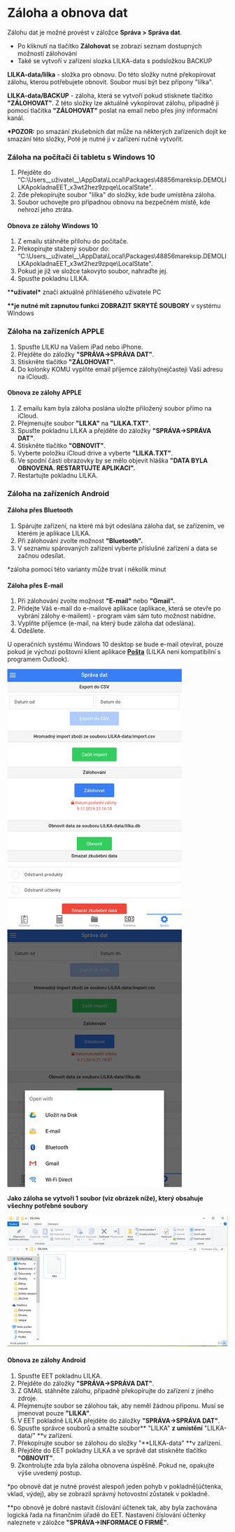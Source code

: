 # Záloha a obnova dat

Zálohu dat je možné provést v záložce **Správa &gt; Správa dat**.

* Po kliknutí na tlačítko **Zálohovat** se zobrazí seznam dostupných možností zálohování
* Také se vytvoří v zařízení slozka LILKA-data s podsložkou BACKUP

**LILKA-data/lilka** - složka pro obnovu. Do této složky nutné překopírovat zálohu, kterou potřebujete obnovit. Soubor musí být bez přípony "lilka".

**LILKA-data/BACKUP** - záloha, která se vytvoří pokud stisknete tlačítko **"ZÁLOHOVAT"**. Z této složky lze aktuálně vykopírovat zálohu, případně ji pomocí tlačítka **"ZÁLOHOVAT"** poslat na email nebo přes jiný informační kanál.

**\*POZOR:** po smazání zkušebních dat může na některých zařízeních dojít ke smazání této složky, Poté je nutné ji v zařízení ručně vytvořit.

### Záloha na počítači či tabletu s Windows 10

1. Přejděte do "C:\Users\_\_uživatel\_\_\AppData\Local\Packages\48856mareksip.DEMOLILKApokladnaEET\_x3wt2hez9zpqe\LocalState\".
2. Zde překopírujte soubor "lilka" do složky, kde bude umístěna záloha.
3. Soubor uchovejte pro případnou obnovu na bezpečném místě, kde nehrozí jeho ztráta.

#### Obnova ze zálohy Windows 10

1. Z emailu stáhněte přílohu do počítače.
2. Překopírujte stažený soubor do: "C:\Users\_\_uživatel\_\_\AppData\Local\Packages\48856mareksip.DEMOLILKApokladnaEET\_x3wt2hez9zpqe\LocalState\".
3. Pokud je již ve složce takovýto soubor, nahraďte jej.
4. Spusťte pokladnu LILKA.

\***\*uživatel\*** značí aktuálně přihlášeného uživatele PC

**\*\***je nutné mít zapnutou funkci** ZOBRAZIT SKRYTÉ SOUBORY** v systému Windows

### Záloha na zařízeních APPLE

1. Spusťte LILKU na Vašem iPad nebo iPhone.
2. Přejděte do záložky **"SPRÁVA-&gt;SPRÁVA DAT"**.
3. Stiskněte tlačítko **"ZÁLOHOVAT"**.
4. Do kolonky KOMU vyplňte email příjemce zálohy\(nejčasteji Vaši adresu na iCloud\).

#### Obnova ze zálohy APPLE

1. Z emailu kam byla záloha poslána uložte přiložený soubor přímo na iCloud.
2. Přejmenujte soubor **"LILKA"** na **"LILKA.TXT"**.
3. Spusťte pokladnu LILKA a přejděte do záložky **"SPRÁVA-&gt;SPRÁVA DAT"**.
4. Stiskněte tlačítko **"OBNOVIT"**.
5. Vyberte položku iCloud drive a vyberte **"LILKA.TXT"**.
6. Ve spodní části obrazovky by se mělo objevit hláška **"DATA BYLA OBNOVENA. RESTARTUJTE APLIKACI".**
7. Restartujte pokladnu LILKA.

### Záloha na zařízeních Android

#### Záloha přes Bluetooth

1. Spárujte zařízení, na které má být odeslána záloha dat, se zařízením, ve kterém je aplikace LILKA.
2. Při zálohování zvolte možnost **"Bluetooth".**
3. V seznamu spárovaných zařízení vyberte příslušné zařízení a data se začnou odesílat.

\*záloha pomocí této varianty může trvat i několik minut

#### Záloha přes E-mail

1. Při zálohování zvolte možnost **"E-mail"** nebo **"Gmail".**
2. Přidejte Váš e-mail do e-mailové aplikace \(aplikace, která se otevře po vybrání zálohy e-mailem\) - program vám sám tuto možnost nabídne.
3. Vyplňte příjemce \(e-mail, na který bude záloha dat odeslána\).
4. Odešlete.

U operačních systému Windows 10 desktop se bude e-mail otevírat, pouze pokud je výchozí poštovní klient aplikace [**Pošta**](https://www.microsoft.com/en-us/store/p/mail-and-calendar/9wzdncrfhvqm) \(LILKA není kompatibilní s programem Outlook\).

![](../img/deposit1.png)              ![](../img/deposit2.png)

**Jako záloha se vytvoří 1 soubor \(viz obrázek níže\), který obsahuje všechny potřebné soubory**

![](../img/depositData.png)

#### Obnova ze zálohy Android

1. Spusťte EET pokladnu LILKA.
2. Přejděte do záložky **"SPRÁVA-&gt;SPRÁVA DAT"**.
3. Z GMAIL stáhněte zálohu, případně překopírujte do zařízení z jiného zdroje.
4. Přejmenujte soubor se zálohou tak, aby neměl žádnou příponu. Musí se jmenovat pouze **"LILKA"**.
5. V EET pokladně LILKA přejděte do záložky **"SPRÁVA-&gt;SPRÁVA DAT"**.
6. Spusťte správce souborů a smažte soubor** "LILKA" **z umístění** "LILKA-data/" **v zařízení.
7. Překopírujte soubor se zálohou do složky "**LILKA-data" **v zařízení.
8. Přejděte do EET pokladny LILKA a ve správě dat stiskněte tlačítko **"OBNOVIT"**.
9. Zkontrolujte zda byla záloha obnovena úspěšně. Pokud ne, opakujte výše uvedený postup.

\*po obnově dat je nutné provést alespoň jeden pohyb v pokladně\(účtenka, vklad, výdej\), aby se zobrazil správný hotovostní zůstatek v pokladně.

\*\*po obnově je dobré nastavit číslování účtenek tak, aby byla zachována logická řada na finančním úřadě do EET. Nastavení číslování účtenky naleznete v záložce **"SPRÁVA-&gt;INFORMACE O FIRMĚ"**.

